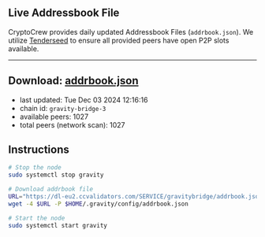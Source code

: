 ## Live Addressbook File

CryptoCrew provides daily updated Addressbook Files (`addrbook.json`). We utilize [Tenderseed](https://github.com/binaryholdings/tenderseed) to ensure all provided peers have open P2P slots available.

---
**Download: [addrbook.json](https://dl-eu2.ccvalidators.com/SERVICE/gravitybridge/addrbook.json)**
---

- last updated: Tue Dec 03 2024 12:16:16
- chain id: `gravity-bridge-3`
- available peers: 1027
- total peers (network scan): 1027

## Instructions
```sh
# Stop the node
sudo systemctl stop gravity

# Download addrbook file
URL="https://dl-eu2.ccvalidators.com/SERVICE/gravitybridge/addrbook.json"
wget -4 $URL -P $HOME/.gravity/config/addrbook.json

# Start the node
sudo systemctl start gravity
```
